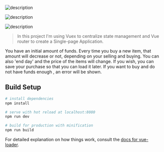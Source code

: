 ![description](https://i.gyazo.com/0df0399f24008098445611b764e70b4c.png "Home view")

![description](https://i.gyazo.com/3a8f16b3395603362e2edc9aac3b430b.gif "Buying items")

![description](https://i.gyazo.com/bc30c9a281daa1e4041c8ba1a4404100.gif "Error message")

> In this project I'm using Vuex to centralize state management and Vue router to create a Single-page Application.

You have an initial amount of funds. Every time you buy a new item, that amount will decrease or not, depending on your selling and buying.
You can also 'end day' and the price of the items will change. If you wish, you can save your purchase so that you can load it later.
If you want to buy and do not have funds enough , an error will be shown.

## Build Setup

``` bash
# install dependencies
npm install

# serve with hot reload at localhost:8080
npm run dev

# build for production with minification
npm run build
```

For detailed explanation on how things work, consult the [docs for vue-loader](http://vuejs.github.io/vue-loader).
